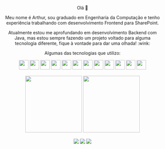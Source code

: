 <div align="center">
  <p>Olá 👋</p>
  <p>
    Meu nome é Arthur, sou graduado em Engenharia da Computação e tenho
    experiência trabalhando com desenvolvimento Frontend para SharePoint.
  </p>
  <p>
    Atualmente estou me aprofundando em desenvolvimento Backend com Java, mas
    estou sempre fazendo um projeto voltado para alguma tecnologia diferente,
    fique à vontade para dar uma olhada! :wink:
  </p>

  <div>
    <p>Algumas das tecnologias que utilizo:</p>
    <img
      src="https://cdn.jsdelivr.net/gh/devicons/devicon/icons/git/git-original.svg"
      width="30"
      height="30"
      loading="lazy"
    />
    <img
      src="https://cdn.jsdelivr.net/gh/devicons/devicon@latest/icons/javascript/javascript-original.svg"
      width="30"
      height="30"
      loading="lazy"
    />
    <img
      src="https://cdn.jsdelivr.net/gh/devicons/devicon@latest/icons/html5/html5-original.svg"
      width="30"
      height="30"
      loading="lazy"
    />
    <img
      src="https://cdn.jsdelivr.net/gh/devicons/devicon@latest/icons/css3/css3-original.svg"
      width="30"
      height="30"
      loading="lazy"
    />
    <img
      src="https://cdn.jsdelivr.net/gh/devicons/devicon@latest/icons/react/react-original.svg"
      width="30"
      height="30"
      loading="lazy"
    />
    <img 
      src="https://cdn.jsdelivr.net/gh/devicons/devicon@latest/icons/bootstrap/bootstrap-original.svg"
      width="30"
      height="30"
      loading="lazy"
    />
    <img
      src="https://cdn.jsdelivr.net/gh/devicons/devicon@latest/icons/nodejs/nodejs-original-wordmark.svg"
      width="30"
      height="30"
      loading="lazy"
    />
    <img
      src="https://cdn.jsdelivr.net/gh/devicons/devicon@latest/icons/mongodb/mongodb-original.svg"
      width="30"
      height="30"
      loading="lazy"
    />
    <img 
      src="https://cdn.jsdelivr.net/gh/devicons/devicon@latest/icons/java/java-original.svg"
      width="30"
      height="30"
      loading="lazy"
    />
    <img 
      src="https://cdn.jsdelivr.net/gh/devicons/devicon@latest/icons/spring/spring-original.svg"
      width="30"
      height="30"
      loading="lazy"
    />
    <img
      src="https://cdn.jsdelivr.net/gh/devicons/devicon@latest/icons/postgresql/postgresql-original.svg"
      width="30"
      height="30"
      loading="lazy"
    />
    <img
      src="https://cdn.jsdelivr.net/gh/devicons/devicon@latest/icons/postman/postman-original.svg"
      width="30"
      height="30"
      loading="lazy"
    />
  </div>

  <br>

  <div>
    <img
      height="180em"
      src="https://github-readme-stats-kappa-orpin-64.vercel.app/api?username=muryarth&show_icons=true&theme=dracula&include_all_commits=true&count_private=true"
    />
    <img
      height="180em"
      src="https://github-readme-stats.vercel.app/api/top-langs/?username=muryarth&layout=compact&langs_count=16&theme=dracula"
    />
  </div>

  <br>

  <div>
    <a href="mailto:arthur.a.mury@gmail.com"
      ><img
        loading="lazy"
        src="https://img.shields.io/badge/Gmail-D14836?style=for-the-badge&logo=gmail&logoColor=white"
        target="_blank"
    /></a>
    <a href="https://www.linkedin.com/in/arthur-mury" target="_blank"
      ><img
        loading="lazy"
        src="https://img.shields.io/badge/-LinkedIn-%230077B5?style=for-the-badge&logo=linkedin&logoColor=white"
        target="_blank"
    /></a>
    <a href="https://wa.me/21995708370" target="_blank"
      ><img
        loading="lazy"
        src="https://img.shields.io/badge/-Whatsapp-%fff?style=for-the-badge&logo=whatsapp&logoColor=white"
        target="_blank"
    /></a>
</div>
